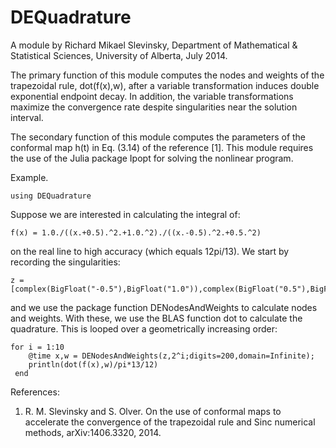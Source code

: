 # DEQuadrature

A module by Richard Mikael Slevinsky,
Department of Mathematical & Statistical Sciences,
University of Alberta, July 2014.

The primary function of this module computes the nodes and weights
of the trapezoidal rule, dot(f(x),w), after a variable transformation induces 
double exponential endpoint decay. In addition, the variable transformations
maximize the convergence rate despite singularities near the solution interval.

The secondary function of this module computes the parameters of the
conformal map h(t) in Eq. (3.14) of the reference [1]. This module requires
the use of the Julia package Ipopt for solving the nonlinear program.

Example.


	using DEQuadrature


Suppose we are interested in calculating the integral of:


	f(x) = 1.0./((x.+0.5).^2.+1.0.^2)./((x.-0.5).^2.+0.5.^2)


on the real line to high accuracy (which equals 12pi/13). We start by recording the singularities:


	z = [complex(BigFloat("-0.5"),BigFloat("1.0")),complex(BigFloat("0.5"),BigFloat("0.5"))]


and we use the package function DENodesAndWeights to calculate nodes and weights. With these, we use the BLAS function dot to calculate the quadrature. This is looped over a geometrically increasing order:


	for i = 1:10
		@time x,w = DENodesAndWeights(z,2^i;digits=200,domain=Infinite);
		println(dot(f(x),w)/pi*13/12)
	 end


References:
 
   1.	R. M. Slevinsky and S. Olver. On the use of conformal maps
		to accelerate the convergence of the trapezoidal rule
		and Sinc numerical methods, arXiv:1406.3320, 2014.